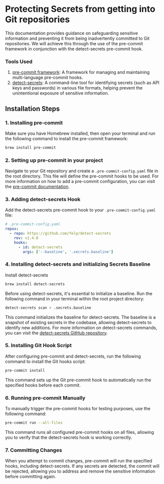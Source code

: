 # Protecting Secrets from getting into Git repositories

This documentation provides guidance on safeguarding sensitive information and preventing it from being inadvertently committed to Git repositories. We will achieve this through the use of the pre-commit framework in conjunction with the detect-secrets pre-commit hook.

### Tools Used

1. [pre-commit framework](https://pre-commit.com/): A framework for managing and maintaining multi-language pre-commit hooks.
2. [detect-secrets](https://github.com/Yelp/detect-secrets): A command-line tool for identifying secrets (such as API keys and passwords) in various file formats, helping prevent the unintentional exposure of sensitive information.

## Installation Steps

### 1. Installing pre-commit

Make sure you have Homebrew installed, then open your terminal and run the following command to install the pre-commit framework:

```bash
brew install pre-commit
```

### 2. Setting up pre-commit in your project

Navigate to your Git repository and create a `.pre-commit-config.yaml` file in the root directory. This file will define the pre-commit hooks to be used. For more information on how to add a pre-commit configuration, you can visit the [pre-commit documentation](https://pre-commit.com/#2-add-a-pre-commit-configuration).

### 3. Adding detect-secrets Hook

Add the detect-secrets pre-commit hook to your `.pre-commit-config.yaml` file:

```yaml
# .pre-commit-config.yaml
repos:
  - repo: https://github.com/Yelp/detect-secrets
    rev: v1.4.0
    hooks:
      - id: detect-secrets
        args: ['--baseline', '.secrets.baseline']
```

### 4. Installing detect-secrets and initializing Secrets Baseline

Install detect-secrets

```bash
brew install detect-secrets
```

Before using detect-secrets, it's essential to initialize a baseline. Run the following command in your terminal within the root project directory:

```bash
detect-secrets scan > .secrets.baseline
```

This command initializes the baseline for detect-secrets. The baseline is a snapshot of existing secrets in the codebase, allowing detect-secrets to identify new additions. For more information on detect-secrets commands, you can visit the [detect-secrets GitHub repository](https://github.com/Yelp/detect-secrets).

### 5. Installing Git Hook Script

After configuring pre-commit and detect-secrets, run the following command to install the Git hooks script:

```bash
pre-commit install
```

This command sets up the Git pre-commit hook to automatically run the specified hooks before each commit.

### 6. Running pre-commit Manually

To manually trigger the pre-commit hooks for testing purposes, use the following command:

```bash
pre-commit run --all-files
```

This command runs all configured pre-commit hooks on all files, allowing you to verify that the detect-secrets hook is working correctly.

### 7. Committing Changes

When you attempt to commit changes, pre-commit will run the specified hooks, including detect-secrets. If any secrets are detected, the commit will be rejected, allowing you to address and remove the sensitive information before committing again.
